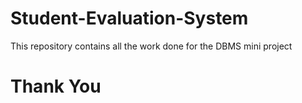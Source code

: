 # Student-Evaluation-System
This repository contains all the work done for the DBMS mini project

# Thank You
